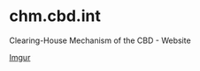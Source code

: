 chm.cbd.int
===========

Clearing-House Mechanism of the CBD - Website

[Imgur](http://i.imgur.com/4YdQC6d.jpg)
